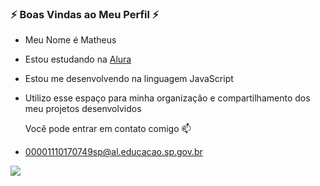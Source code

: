 ### ⚡ Boas Vindas ao Meu Perfil ⚡
- Meu Nome é Matheus
- Estou estudando na [Alura](https://www.alura.com.br)
- Estou me desenvolvendo na linguagem JavaScript
- Utilizo esse espaço para minha organização e compartilhamento dos meu projetos desenvolvidos

  Você pode entrar em contato comigo 📫
- 00001110170749sp@al.educacao.sp.gov.br

![](https://media1.tenor.com/m/94UltXX9T14AAAAd/laddu-babu-chunkt.gif)


<!--
**MatheusPrimoselli3E/MatheusPrimoselli3E** is a ✨ _special_ ✨ repository because its `README.md` (this file) appears on your GitHub profile.

Here are some ideas to get you started:

- 🔭 I’m currently working on ...
- 🌱 I’m currently learning ...
- 👯 I’m looking to collaborate on ...
- 🤔 I’m looking for help with ...
- 💬 Ask me about ...
- 📫 How to reach me: ...
- 😄 Pronouns: ...
- ⚡ Fun fact: ...
-->
